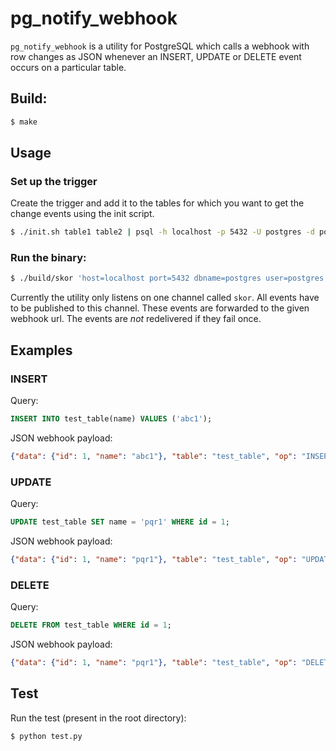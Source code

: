 # pg_notify_webhook

`pg_notify_webhook` is a utility for PostgreSQL which calls a webhook with row changes as JSON whenever an INSERT, UPDATE or DELETE event occurs on a particular table. 

## Build:

```bash
$ make
```
## Usage

### Set up the trigger

Create the trigger and add it to the tables for which you want to get the change events using the init script.

```bash
$ ./init.sh table1 table2 | psql -h localhost -p 5432 -U postgres -d postgres --
```

### Run the binary:

```bash
$ ./build/skor 'host=localhost port=5432 dbname=postgres user=postgres password=' http://localhost:5000
```

Currently the utility only listens on one channel called `skor`. All events have to be published to this channel. These events are forwarded to the given webhook url. The events are *not* redelivered if they fail once.


## Examples

### INSERT

Query:
```sql
INSERT INTO test_table(name) VALUES ('abc1');
```

JSON webhook payload:

```json
{"data": {"id": 1, "name": "abc1"}, "table": "test_table", "op": "INSERT"}
```

### UPDATE

Query:
```sql
UPDATE test_table SET name = 'pqr1' WHERE id = 1;
```

JSON webhook payload:

```json
{"data": {"id": 1, "name": "pqr1"}, "table": "test_table", "op": "UPDATE"}
```

### DELETE

Query:
```sql
DELETE FROM test_table WHERE id = 1;
```

JSON webhook payload:

```json
{"data": {"id": 1, "name": "pqr1"}, "table": "test_table", "op": "DELETE"}
```


## Test

Run the test (present in the root directory):

```bash
$ python test.py
```